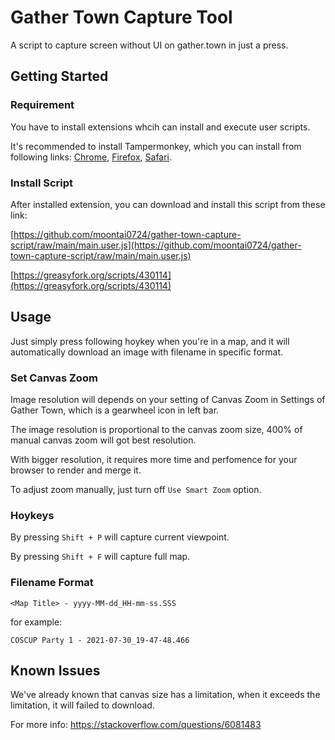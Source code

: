 # Gather Town Capture Tool

A script to capture screen without UI on gather.town in just a press.

## Getting Started

### Requirement

You have to install extensions whcih can install and execute user scripts.

It's recommended to install Tampermonkey, which you can install from following links: [Chrome](https://chrome.google.com/webstore/detail/dhdgffkkebhmkfjojejmpbldmpobfkfo), [Firefox](https://addons.mozilla.org/firefox/addon/tampermonkey), [Safari](https://safari.tampermonkey.net/tampermonkey.safariextz).

### Install Script

After installed extension, you can download and install this script from these link:

[https://github.com/moontai0724/gather-town-capture-script/raw/main/main.user.js](https://github.com/moontai0724/gather-town-capture-script/raw/main/main.user.js)

[https://greasyfork.org/scripts/430114](https://greasyfork.org/scripts/430114)

## Usage

Just simply press following hoykey when you're in a map, and it will automatically download an image with filename in specific format.

### Set Canvas Zoom

Image resolution will depends on your setting of Canvas Zoom in Settings of Gather Town, which is a gearwheel icon in left bar.

The image resolution is proportional to the canvas zoom size, 400% of manual canvas zoom will got best resolution.

With bigger resolution, it requires more time and perfomence for your browser to render and merge it.

To adjust zoom manually, just turn off `Use Smart Zoom` option.

### Hoykeys

By pressing `Shift + P` will capture current viewpoint.

By pressing `Shift + F` will capture full map.

### Filename Format

```
<Map Title> - yyyy-MM-dd_HH-mm-ss.SSS
```

for example:

```
COSCUP Party 1 - 2021-07-30_19-47-48.466
```

## Known Issues

We've already known that canvas size has a limitation, when it exceeds the limitation, it will failed to download.

For more info: https://stackoverflow.com/questions/6081483
